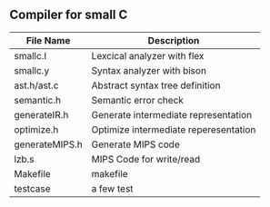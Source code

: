 ## Compiler for small C

File Name | Description
------------ | -------------
smallc.l | Lexcical analyzer with flex
smallc.y | Syntax analyzer with bison
ast.h/ast.c| Abstract syntax tree definition
semantic.h| Semantic error check
generateIR.h| Generate intermediate representation
optimize.h| Optimize intermediate reperesentation
generateMIPS.h | Generate MIPS code
lzb.s | MIPS Code for write/read
Makefile| makefile
testcase | a few test
